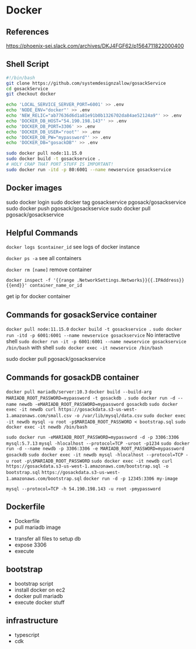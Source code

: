 # Docker

## References

https://phoenix-sei.slack.com/archives/DKJ4FGF62/p1564711822000400

## Shell Script

```sh
#!/bin/bash
git clone https://github.com/systemdesignzallow/gosackService
cd gosackService
git checkout docker

echo 'LOCAL_SERVICE_SERVER_PORT=6001' >> .env
echo 'NODE_ENV="docker"' >> .env
echo 'NEW_RELIC="ab77636d6d1a81e91b0b1326702da84ae52124a9"' >> .env
echo 'DOCKER_DB_HOST="54.190.198.143"' >> .env
echo 'DOCKER_DB_PORT=3306' >> .env
echo 'DOCKER_DB_USER="root"' >> .env
echo 'DOCKER_DB_PW="mypassword"' >> .env
echo 'DOCKER_DB="gosackDB"' >> .env

sudo docker pull node:11.15.0
sudo docker build -t gosackservice .
# HOLY CRAP THAT PORT STUFF IS IMPORTANT!
sudo docker run -itd -p 80:6001 --name newservice gosackservice
```

## Docker images

sudo docker login
sudo docker tag gosackservice pgosack/gosackservice
sudo docker push pgosack/gosackservice
sudo docker pull pgosack/gosackservice

## Helpful Commands

`docker logs $container_id`
see logs of docker instance

`docker ps -a`
see all containers

`docker rm [name]`
remove container

`docker inspect -f '{{range .NetworkSettings.Networks}}{{.IPAddress}}{{end}}' container_name_or_id`

get ip for docker container

## Commands for gosackService container

`docker pull node:11.15.0`
`docker build -t gosackservice .`
`sudo docker run -itd -p 6001:6001 --name newservice gosackservice`
No interactive shell
`sudo docker run -it -p 6001:6001 --name newservice gosackservice /bin/bash`
with shell
`sudo docker exec -it newservice /bin/bash`

sudo docker pull pgosack/gosackservice

## Commands for gosackDB container

`docker pull mariadb/server:10.3`
`docker build --build-arg MARIADB_ROOT_PASSWORD=mypassword -t gosackdb .`
`sudo docker run -d --name newdb -eMARIADB_ROOT_PASSWORD=mypassword gosackdb`
`sudo docker exec -it newdb curl https://gosackdata.s3-us-west-1.amazonaws.com/small.csv -o /var/lib/mysql/data.csv`
`sudo docker exec -it newdb mysql -u root -p$MARIADB_ROOT_PASSWORD < bootstrap.sql`
`sudo docker exec -it newdb /bin/bash`

`sudo docker run -eMARIADB_ROOT_PASSWORD=mypassword -d -p 3306:3306 mysql:5.7.13`
`mysql -hlocalhost --protocol=TCP -uroot -p1234`
`sudo docker run -d --name newdb -p 3306:3306 -e MARIADB_ROOT_PASSWORD=mypassword gosackdb`
`sudo docker exec -it newdb mysql -hlocalhost --protocol=TCP -u root -p\$MARIADB_ROOT_PASSWORD`
`sudo docker exec -it newdb curl https://gosackdata.s3-us-west-1.amazonaws.com/bootstrap.sql -o bootstrap.sql`
`https://gosackdata.s3-us-west-1.amazonaws.com/bootstrap.sql`
`docker run -d -p 12345:3306 my-image`

`mysql --protocol=TCP -h 54.190.198.143 -u root -pmypassword`

## Dockerfile

- Dockerfile
- pull mariadb image

* transfer all files to setup db
* expose 3306
* execute

## bootstrap

- bootstrap script
- install docker on ec2
- docker pull mariadb
- execute docker stuff

## infrastructure

- typescript
- cdk
